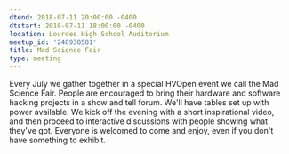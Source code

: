 ```yaml
---
dtend: 2018-07-11 20:00:00 -0400
dtstart: 2018-07-11 18:00:00 -0400
location: Lourdes High School Auditorium
meetup_id: '248938581'
title: Mad Science Fair
type: meeting
---
```


Every July we gather together in a special HVOpen event we call the
Mad Science Fair. People are encouraged to bring their hardware and
software hacking projects in a show and tell forum. We'll have tables
set up with power available. We kick off the evening with a short
inspirational video, and then proceed to interactive discussions with
people showing what they've got. Everyone is welcomed to come and
enjoy, even if you don't have something to exhibit.